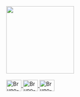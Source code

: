 <div>
    <a href="https://github.com/BNog">
    <img height="180cm" src="https://github-readme-stats.vercel.app/api?username=brunonogueira&show_icons=true&theme=radical"/>
</div>
<div style="display: inline_block"><br>
    <img align="center" alt=Bruno-Js height="30" width="40" src="https://raw.githubusercontent.com/devicon/master/icons/javascript/javascript-plain.svg">
    <img align="center" alt=Bruno-Js height="30" width="40" src="https://raw.githubusercontent.com/devicon/master/icons/html5/html5-original.svg">
    <img align="center" alt=Bruno-Js height="30" width="40" src="https://raw.githubusercontent.com/devicon/master/icons/css3/css3.svg">
</div>
